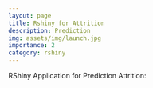 ```yaml
---
layout: page
title: Rshiny for Attrition
description: Prediction
img: assets/img/launch.jpg
importance: 2
category: rshiny
---
```


RShiny Application for Prediction Attrition: <a href="https://vochannguyen.shinyapps.io/VoShiny2/">